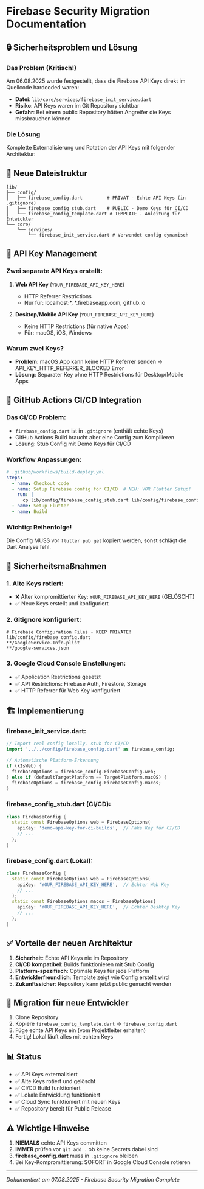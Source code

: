 # Firebase Security Migration Documentation

## 🔒 Sicherheitsproblem und Lösung

### Das Problem (Kritisch!)
Am 06.08.2025 wurde festgestellt, dass die Firebase API Keys direkt im Quellcode hardcoded waren:
- **Datei**: `lib/core/services/firebase_init_service.dart`
- **Risiko**: API Keys waren im Git Repository sichtbar
- **Gefahr**: Bei einem public Repository hätten Angreifer die Keys missbrauchen können

### Die Lösung
Komplette Externalisierung und Rotation der API Keys mit folgender Architektur:

## 📁 Neue Dateistruktur

```
lib/
├── config/
│   ├── firebase_config.dart         # PRIVAT - Echte API Keys (in .gitignore)
│   ├── firebase_config_stub.dart    # PUBLIC - Demo Keys für CI/CD
│   └── firebase_config_template.dart # TEMPLATE - Anleitung für Entwickler
└── core/
    └── services/
        └── firebase_init_service.dart # Verwendet config dynamisch
```

## 🔑 API Key Management

### Zwei separate API Keys erstellt:
1. **Web API Key** (`YOUR_FIREBASE_API_KEY_HERE`)
   - HTTP Referrer Restrictions
   - Nur für: localhost:*, *.firebaseapp.com, github.io
   
2. **Desktop/Mobile API Key** (`YOUR_FIREBASE_API_KEY_HERE`)
   - Keine HTTP Restrictions (für native Apps)
   - Für: macOS, iOS, Windows

### Warum zwei Keys?
- **Problem**: macOS App kann keine HTTP Referrer senden → API_KEY_HTTP_REFERRER_BLOCKED Error
- **Lösung**: Separater Key ohne HTTP Restrictions für Desktop/Mobile Apps

## 🚀 GitHub Actions CI/CD Integration

### Das CI/CD Problem:
- `firebase_config.dart` ist in `.gitignore` (enthält echte Keys)
- GitHub Actions Build braucht aber eine Config zum Kompilieren
- Lösung: Stub Config mit Demo Keys für CI/CD

### Workflow Anpassungen:
```yaml
# .github/workflows/build-deploy.yml
steps:
  - name: Checkout code
  - name: Setup Firebase config for CI/CD  # NEU: VOR Flutter Setup!
    run: |
      cp lib/config/firebase_config_stub.dart lib/config/firebase_config.dart
  - name: Setup Flutter
  - name: Build
```

### Wichtig: Reihenfolge!
Die Config MUSS vor `flutter pub get` kopiert werden, sonst schlägt die Dart Analyse fehl.

## 🔐 Sicherheitsmaßnahmen

### 1. Alte Keys rotiert:
- ❌ Alter kompromittierter Key: `YOUR_FIREBASE_API_KEY_HERE` (GELÖSCHT)
- ✅ Neue Keys erstellt und konfiguriert

### 2. Gitignore konfiguriert:
```gitignore
# Firebase Configuration Files - KEEP PRIVATE!
lib/config/firebase_config.dart
**/GoogleService-Info.plist
**/google-services.json
```

### 3. Google Cloud Console Einstellungen:
- ✅ Application Restrictions gesetzt
- ✅ API Restrictions: Firebase Auth, Firestore, Storage
- ✅ HTTP Referrer für Web Key konfiguriert

## 🏗️ Implementierung

### firebase_init_service.dart:
```dart
// Import real config locally, stub for CI/CD
import '../../config/firebase_config.dart' as firebase_config;

// Automatische Platform-Erkennung
if (kIsWeb) {
  firebaseOptions = firebase_config.FirebaseConfig.web;
} else if (defaultTargetPlatform == TargetPlatform.macOS) {
  firebaseOptions = firebase_config.FirebaseConfig.macos;
}
```

### firebase_config_stub.dart (CI/CD):
```dart
class FirebaseConfig {
  static const FirebaseOptions web = FirebaseOptions(
    apiKey: 'demo-api-key-for-ci-builds',  // Fake Key für CI/CD
    // ...
  );
}
```

### firebase_config.dart (Lokal):
```dart
class FirebaseConfig {
  static const FirebaseOptions web = FirebaseOptions(
    apiKey: 'YOUR_FIREBASE_API_KEY_HERE',  // Echter Web Key
    // ...
  );
  static const FirebaseOptions macos = FirebaseOptions(
    apiKey: 'YOUR_FIREBASE_API_KEY_HERE',  // Echter Desktop Key
    // ...
  );
}
```

## ✅ Vorteile der neuen Architektur

1. **Sicherheit**: Echte API Keys nie im Repository
2. **CI/CD kompatibel**: Builds funktionieren mit Stub Config
3. **Platform-spezifisch**: Optimale Keys für jede Platform
4. **Entwicklerfreundlich**: Template zeigt wie Config erstellt wird
5. **Zukunftssicher**: Repository kann jetzt public gemacht werden

## 🔄 Migration für neue Entwickler

1. Clone Repository
2. Kopiere `firebase_config_template.dart` → `firebase_config.dart`
3. Füge echte API Keys ein (vom Projektleiter erhalten)
4. Fertig! Lokal läuft alles mit echten Keys

## 📊 Status

- ✅ API Keys externalisiert
- ✅ Alte Keys rotiert und gelöscht
- ✅ CI/CD Build funktioniert
- ✅ Lokale Entwicklung funktioniert
- ✅ Cloud Sync funktioniert mit neuen Keys
- ✅ Repository bereit für Public Release

## ⚠️ Wichtige Hinweise

1. **NIEMALS** echte API Keys committen
2. **IMMER** prüfen vor `git add .` ob keine Secrets dabei sind
3. **firebase_config.dart** muss in `.gitignore` bleiben
4. Bei Key-Kompromittierung: SOFORT in Google Cloud Console rotieren

---
*Dokumentiert am 07.08.2025 - Firebase Security Migration Complete*